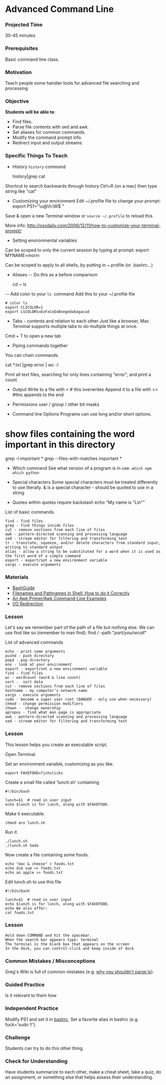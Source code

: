 # Advanced Command Line

### Projected Time
30-45 minutes

### Prerequisites
Basic command line class.

### Motivation
Teach people some handier tools for advanced file searching and processing

### Objective
**Students will be able to**:
- Find files.
- Parse file contents with sed and awk.
- Set aliases for common commands.
- Modify the command prompt info.
- Redirect input and output streams

### Specific Things To Teach

- History
`history` command

    history|grep cat

Shortcut to search backwards through history
Ctrl+R (on a mac) then type string like "cat"

- Customizing your environment
Edit ~/.profile file to change your prompt:
export PS1="\u@\h:\W$ "

Save & open a new Terminal window or `source ~/.profile` to reload this.

More info: http://osxdaily.com/2006/12/11/how-to-customize-your-terminal-prompt/

- Setting environmental variables

Can be scoped to only the current session by typing at prompt:
export MYNAME=morin

Can be scoped to apply to all shells, by putting in ~.profile (or .bashrc...)


- Aliases
--  Do this as a before comparison

    cd ~
    ls

-- Add color to your `ls `command
Add this to your ~/.profile file

    # color ls
    export CLICOLOR=1
    export LSCOLORS=ExFxCxDxBxegedabagacad


- Tabs - contents and relation to each other
Just like a browser, Mac Terminal supports multiple tabs to do multiple things at once.

Cmd + T to open a new tab

- Piping commands together

You can chain commands.

cat *.txt |grep error | wc -l

Print all text files, searching for only lines containing "error", and print a count.


- Output
Write to a file with >   # this overwrites
Append it to a file  with >>  #this appends to the end

- Permissions
user / group / other bit masks


- Command line Options
Programs can use long and/or short options.

# show files containing the word important in this directory
grep -l important *
grep --files-with-matches important *

- Which command
See what version of a program is in use.
`which npm`
`which python`

- Special characters
Some special characters must be treated differently to use literally.
& is a special character - should be quoted to use in a string

- Quotes within quotes require backslash
echo "My name is \"Lin\""

List of basic commands

	find - find files
	grep - find things inside files
	cut - remove sections from each line of files
	awk - pattern-directed scanning and processing language
	sed - stream editor for filtering and transforming text
	tr - translate, squeeze, and/or delete characters from standard input, writing to standard output
	alias - allow a string to be substituted for a word when it is used as the first word of a simple command
	export - export/set a new environment variable
	xargs - execute arguments
	
### Materials

- [BashGuide](http://mywiki.wooledge.org/BashGuide)
- [Filenames and Pathnames in Shell: How to do it Correctly](https://www.dwheeler.com/essays/filenames-in-shell.html)
- [An Awk Primer/Awk Command-Line Examples](https://en.wikibooks.org/wiki/An_Awk_Primer/Awk_Command-Line_Examples)
- [I/O Redirection](http://wiki.bash-hackers.org/syntax/redirection)

### Lesson

Let's say we remember part of the path of a file but nothing else. We can use find like so (remember to man find):
	find / -path "*part/you/recall*"

List of advanced commands

	echo - print some arguments
	pushd - push directory
	popd - pop directory
	env - look at your environment
	export - export/set a new environment variable
	find - find files
	wc - wordcount (word & line count)
	sort -  sort data
	cut - remove sections from each line of files
	hostname - my computer’s network name
	xargs - execute arguments
	sudo - become a super user root (DANGER - only use when necessary)
	chmod - change permission modifiers
	chown -  change ownership
	apropos - find what man page is appropriate
	awk - pattern-directed scanning and processing language
	sed - stream editor for filtering and transforming text


### Lesson

This lesson helps you create an executable script. 
 
Open Terminal.

Set an environment variable, customizing as you like. 

	export FAVEFOOD=fishsticks

Create a small file called 'lunch.sh' containing
	
	#!/bin/bash
	
	lunch=$1  # read in user input
	echo $lunch is for lunch, along with $FAVEFOOD.

Make it executable.
	
	chmod a+x lunch.sh

Run it.

	./lunch.sh
	./lunch.sh Soda

Now create a file containing some foods.
	
	echo "mac & cheese" > foods.txt
	echo dim sum >> foods.txt
	echo an apple >> foods.txt
	
Edit lunch.sh to use this file
	
	#!/bin/bash
	
	lunch=$1  # read in user input
	echo $lunch is for lunch, along with $FAVEFOOD.
	echo We also offer:
	cat foods.txt

### Lesson

	Hold down COMMAND and hit the spacebar.
	When the search bar appears type: terminal
	The terminal is the black box that appears on the screen
	In the dock, you can control-click and keep inside of dock



### Common Mistakes / Misconceptions

Greg's Wiki is full of common mistakes (e.g. [why you shouldn't parse ls](http://mywiki.wooledge.org/ParsingLs)).


### Guided Practice

Is it relevant to them how 

### Independent Practice

Modify PS1 and set it in [bashrc](http://bashrcgenerator.com/).
Set a favorite alias in bashrc (e.g. fuck='sudo !!').

### Challenge

Students can try to do this other thing.


### Check for Understanding

Have students summarize to each other, make a cheat sheet, take a quiz, do an assignment, or something else that helps assess their understanding.


